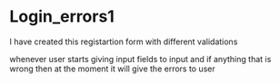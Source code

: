 # Login_errors1

I have created this registartion form with different validations


whenever user starts giving input fields to input and if anything that is wrong then at the moment it will give the errors to user
